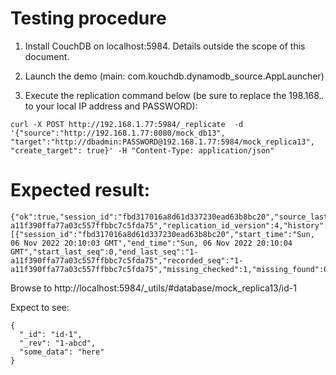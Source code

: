 # Testing procedure

1. Install CouchDB on localhost:5984. Details outside the scope of this document.

2. Launch the demo (main: com.kouchdb.dynamodb_source.AppLauncher)

3. Execute the replication command below (be sure to replace the 198.168.*.* to your local IP address and PASSWORD):

```
curl -X POST http://192.168.1.77:5984/_replicate  -d '{"source":"http://192.168.1.77:8080/mock_db13", "target":"http://dbadmin:PASSWORD@192.168.1.77:5984/mock_replica13", "create_target": true}' -H "Content-Type: application/json"
```

# Expected result:

```
{"ok":true,"session_id":"fbd317016a8d61d337230ead63b8bc20","source_last_seq":"1-a11f390ffa77a03c557ffbbc7c5fda75","replication_id_version":4,"history":[{"session_id":"fbd317016a8d61d337230ead63b8bc20","start_time":"Sun, 06 Nov 2022 20:10:03 GMT","end_time":"Sun, 06 Nov 2022 20:10:04 GMT","start_last_seq":0,"end_last_seq":"1-a11f390ffa77a03c557ffbbc7c5fda75","recorded_seq":"1-a11f390ffa77a03c557ffbbc7c5fda75","missing_checked":1,"missing_found":0,"docs_read":0,"docs_written":0,"doc_write_failures":0}]}
```

Browse to http://localhost:5984/_utils/#database/mock_replica13/id-1

Expect to see:

```
{
  "_id": "id-1",
  "_rev": "1-abcd",
  "some_data": "here"
}
```
